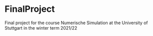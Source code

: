 # FinalProject
Final project for the course Numerische Simulation at the University of Stuttgart in the winter term 2021/22

